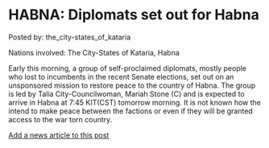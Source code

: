 # HABNA: Diplomats set out for Habna

Posted by: the_city-states_of_kataria

Nations involved: The City-States of Kataria, Habna

Early this morning, a group of self-proclaimed diplomats, mostly people who lost to incumbents in the recent Senate elections, set out on an unsponsored mission to restore peace to the country of Habna. The group is led by Talia City-Councilwoman, Mariah Stone (C) and is expected to arrive in Habna at 7:45 KIT(CST) tomorrow morning. It is not known how the intend to make peace between the factions or even if they will be granted access to the war torn country.

[Add a news article to this post](http://solborg.xyz/rp/admin.php?event=2016-11-11_diplomats-set-out-for-habna-the_city-states_of_kataria)

